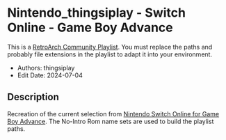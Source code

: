 # Nintendo_thingsiplay - Switch Online - Game Boy Advance

This is a [RetroArch Community
Playlist](https://github.com/thingsiplay/retroarch-community-playlists). You must
replace the paths and probably file extensions in the playlist to adapt it into
your environment.

- Authors: thingsiplay
- Edit Date: 2024-07-04

## Description

Recreation of the current selection from [Nintendo Switch Online for Game Boy
Advance](https://www.nintendo.com/us/switch/online/nintendo-switch-online/classic-games/).
The No-Intro Rom name sets are used to build the playlist paths.
